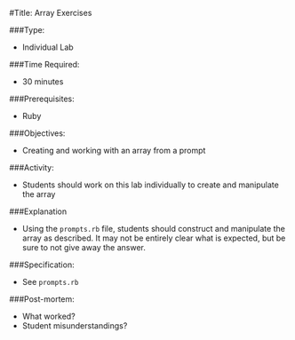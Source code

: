 #Title: Array Exercises

###Type:
- Individual Lab

###Time Required:
- 30 minutes

###Prerequisites:
- Ruby

###Objectives:
- Creating and working with an array from a prompt

###Activity:
- Students should work on this lab individually to create and manipulate the array

###Explanation
- Using the `prompts.rb` file, students should construct and manipulate the
array as described.  It may not be entirely clear what is expected, but be sure
to not give away the answer.

###Specification:
- See `prompts.rb`

###Post-mortem:
- What worked?
- Student misunderstandings?

